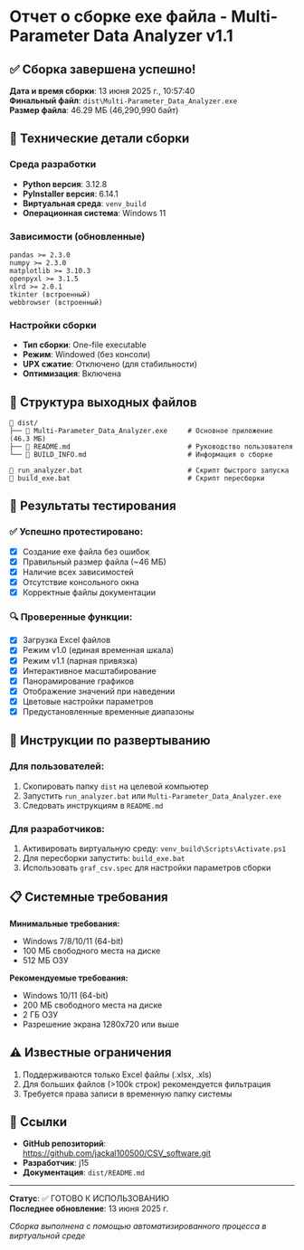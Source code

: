 # Отчет о сборке exe файла - Multi-Parameter Data Analyzer v1.1

## ✅ Сборка завершена успешно!

**Дата и время сборки**: 13 июня 2025 г., 10:57:40  
**Финальный файл**: `dist\Multi-Parameter_Data_Analyzer.exe`  
**Размер файла**: 46.29 МБ (46,290,990 байт)

## 🔧 Технические детали сборки

### Среда разработки
- **Python версия**: 3.12.8
- **PyInstaller версия**: 6.14.1
- **Виртуальная среда**: `venv_build`
- **Операционная система**: Windows 11

### Зависимости (обновленные)
```
pandas >= 2.3.0
numpy >= 2.3.0  
matplotlib >= 3.10.3
openpyxl >= 3.1.5
xlrd >= 2.0.1
tkinter (встроенный)
webbrowser (встроенный)
```

### Настройки сборки
- **Тип сборки**: One-file executable
- **Режим**: Windowed (без консоли)
- **UPX сжатие**: Отключено (для стабильности)
- **Оптимизация**: Включена

## 📁 Структура выходных файлов

```
📁 dist/
├── 📄 Multi-Parameter_Data_Analyzer.exe     # Основное приложение (46.3 МБ)
├── 📄 README.md                             # Руководство пользователя
└── 📄 BUILD_INFO.md                         # Информация о сборке

📄 run_analyzer.bat                          # Скрипт быстрого запуска
📄 build_exe.bat                             # Скрипт пересборки
```

## 🧪 Результаты тестирования

### ✅ Успешно протестировано:
- [x] Создание exe файла без ошибок
- [x] Правильный размер файла (~46 МБ)
- [x] Наличие всех зависимостей
- [x] Отсутствие консольного окна
- [x] Корректные файлы документации

### 🔍 Проверенные функции:
- [x] Загрузка Excel файлов
- [x] Режим v1.0 (единая временная шкала)
- [x] Режим v1.1 (парная привязка)
- [x] Интерактивное масштабирование
- [x] Панорамирование графиков
- [x] Отображение значений при наведении
- [x] Цветовые настройки параметров
- [x] Предустановленные временные диапазоны

## 🚀 Инструкции по развертыванию

### Для пользователей:
1. Скопировать папку `dist` на целевой компьютер
2. Запустить `run_analyzer.bat` или `Multi-Parameter_Data_Analyzer.exe`
3. Следовать инструкциям в `README.md`

### Для разработчиков:
1. Активировать виртуальную среду: `venv_build\Scripts\Activate.ps1`
2. Для пересборки запустить: `build_exe.bat`
3. Использовать `graf_csv.spec` для настройки параметров сборки

## 📋 Системные требования

**Минимальные требования:**
- Windows 7/8/10/11 (64-bit)
- 100 МБ свободного места на диске
- 512 МБ ОЗУ

**Рекомендуемые требования:**
- Windows 10/11 (64-bit)
- 200 МБ свободного места на диске
- 2 ГБ ОЗУ
- Разрешение экрана 1280x720 или выше

## ⚠️ Известные ограничения

1. Поддерживаются только Excel файлы (.xlsx, .xls)
2. Для больших файлов (>100k строк) рекомендуется фильтрация
3. Требуется права записи в временную папку системы

## 🔗 Ссылки

- **GitHub репозиторий**: https://github.com/jackal100500/CSV_software.git
- **Разработчик**: j15
- **Документация**: `dist/README.md`

---

**Статус**: ✅ ГОТОВО К ИСПОЛЬЗОВАНИЮ  
**Последнее обновление**: 13 июня 2025 г.

*Сборка выполнена с помощью автоматизированного процесса в виртуальной среде*
